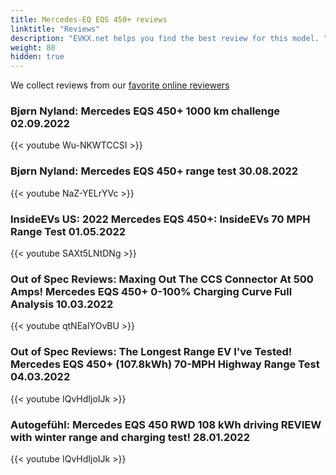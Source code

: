 ```yaml
---
title: Mercedes-EQ EQS 450+ reviews
linktitle: "Reviews"
description: "EVKX.net helps you find the best review for this model. "
weight: 80
hidden: true
---
```

<object class="img-fluid" type="image/svg+xml" data="../modelnavigation.svg"></object>
We collect reviews from our [favorite online reviewers](/guides/evreviewers/)

### Bjørn Nyland: Mercedes EQS 450+ 1000 km challenge 02.09.2022

{{< youtube Wu-NKWTCCSI >}}

### Bjørn Nyland: Mercedes EQS 450+ range test 30.08.2022

{{< youtube NaZ-YELrYVc >}}

### InsideEVs US: 2022 Mercedes EQS 450+: InsideEVs 70 MPH Range Test 01.05.2022

{{< youtube SAXt5LNtDNg >}}

### Out of Spec Reviews: Maxing Out The CCS Connector At 500 Amps! Mercedes EQS 450+ 0-100% Charging Curve Full Analysis 10.03.2022

{{< youtube qtNEaIYOvBU >}}

### Out of Spec Reviews: The Longest Range EV I've Tested! Mercedes EQS 450+ (107.8kWh) 70-MPH Highway Range Test 04.03.2022

{{< youtube IQvHdIjoIJk >}}

### Autogefühl: Mercedes EQS 450 RWD 108 kWh driving REVIEW with winter range and charging test! 28.01.2022

{{< youtube IQvHdIjoIJk >}}

